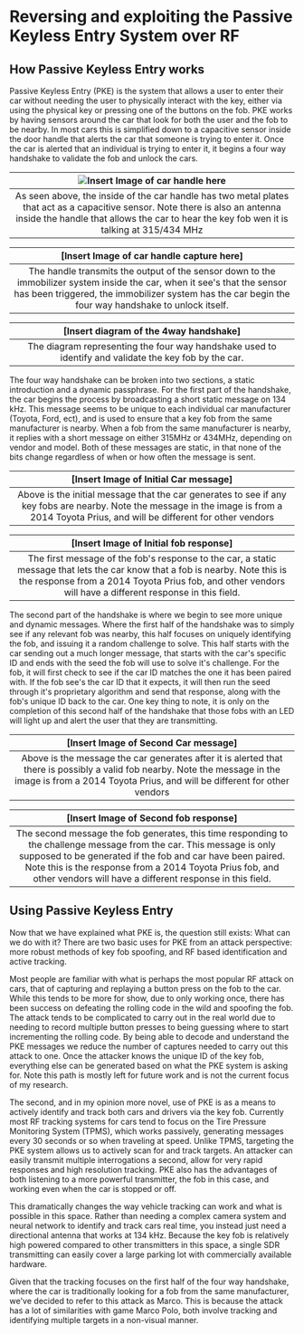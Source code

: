 # Reversing and exploiting the Passive Keyless Entry System over RF

## How Passive Keyless Entry works

Passive Keyless Entry (PKE) is the system that allows a user to enter their car without needing the user to physically interact with the key, either via using the physical key or pressing one of the buttons on the fob.  PKE works by having sensors around the car that look for both the user and the fob to be nearby.  In most cars this is simplified down to a capacitive sensor inside the door handle that alerts the car that someone is trying to enter it.  Once the car is alerted that an individual is trying to enter it, it begins a four way handshake to validate the fob and unlock the cars.  

| ![Insert Image of car handle here](./photos/handleCables.jpg) |
| :---: |
| As seen above, the inside of the car handle has two metal plates that act as a capacitive sensor.  Note there is also an antenna inside the handle that allows the car to hear the key fob wen it is talking at 315/434 MHz |

| [Insert Image of car handle capture here] |
| :---: |
| The handle transmits the output of the sensor down to the immobilizer system inside the car, when it see's that the sensor has been triggered, the immobilizer system has the car begin the four way handshake to unlock itself. |

| [Insert diagram of the 4way handshake] |
| :---: |
| The diagram representing the four way handshake used to identify and validate the key fob by the car. |

The four way handshake can be broken into two sections, a static introduction and a dynamic passphrase.  For the first part of the handshake, the car begins the process by broadcasting a short static message on 134 kHz.  This message seems to be unique to each individual car manufacturer (Toyota, Ford, ect), and is used to ensure that a key fob from the same manufacturer is nearby.  When a fob from the same manufacturer is nearby, it replies with a short message on either 315MHz or 434MHz, depending on vendor and model.  Both of these messages are static, in that none of the bits change regardless of when or how often the message is sent.  

| [Insert Image of Initial Car message] |
| :---: |
| Above is the initial message that the car generates to see if any key fobs are nearby.  Note the message in the image is from a 2014 Toyota Prius, and will be different for other vendors |

| [Insert Image of Initial fob response] |
| :---: |
| The first message of the fob's response to the car, a static message that lets the car know that a fob is nearby.  Note this is the response from a 2014 Toyota Prius fob, and other vendors will have a different response in this field. |

The second part of the handshake is where we begin to see more unique and dynamic messages.  Where the first half of the handshake was to simply see if any relevant fob was nearby, this half focuses on uniquely identifying the fob, and issuing it a random challenge to solve.  This half starts with the car sending out a much longer message, that starts with the car's specific ID and ends with the seed the fob will use to solve it's challenge.  For the fob, it will first check to see if the car ID matches the one it has been paired with.  If the fob see's the car ID that it expects, it will then run the seed through it's proprietary algorithm and send that response, along with the fob's unique ID back to the car.  One key thing to note, it is only on the completion of this second half of the handshake that those fobs with an LED will light up and alert the user that they are transmitting.  

| [Insert Image of Second Car message] |
| :---: |
| Above is the message the car generates after it is alerted that there is possibly a valid fob nearby.  Note the message in the image is from a 2014 Toyota Prius, and will be different for other vendors |

| [Insert Image of Second fob response] |
| :---: |
| The second message the fob generates, this time responding to the challenge message from the car.  This message is only supposed to be generated if the fob and car have been paired.  Note this is the response from a 2014 Toyota Prius fob, and other vendors will have a different response in this field. |

## Using Passive Keyless Entry

Now that we have explained what PKE is, the question still exists: What can we do with it?  There are two basic uses for PKE from an attack perspective: more robust methods of key fob spoofing, and RF based identification and active tracking.

Most people are familiar with what is perhaps the most popular RF attack on cars, that of capturing and replaying a button press on the fob to the car.  While this tends to be more for show, due to only working once, there has been success on defeating the rolling code in the wild and spoofing the fob.  The attack tends to be complicated to carry out in the real world due to needing to record multiple button presses to being guessing where to start incrementing the rolling code.  By being able to decode and understand the PKE messages we reduce the number of captures needed to carry out this attack to one.  Once the attacker knows the unique ID of the key fob, everything else can be generated based on what the PKE system is asking for.  Note this path is mostly left for future work and is not the current focus of my research.  

The second, and in my opinion more novel, use of PKE is as a means to actively identify and track both cars and drivers via the key fob.  Currently most RF tracking systems for cars tend to focus on the Tire Pressure Monitoring System (TPMS), which works passively, generating messages every 30 seconds or so when traveling at speed.  Unlike TPMS, targeting the PKE system allows us to actively scan for and track targets.  An attacker can easily transmit multiple interrogations a second, allow for very rapid responses and high resolution tracking.  PKE also has the advantages of both listening to a more powerful transmitter, the fob in this case, and working even when the car is stopped or off.  

This dramatically changes the way vehicle tracking can work and what is possible in this space.  Rather than needing a complex camera system and neural network to identify and track cars real time, you instead just need a directional antenna that works at 134 kHz.  Because the key fob is relatively high powered compared to other transmitters in this space, a single SDR transmitting can easily cover a large parking lot with commercially available hardware.  

Given that the tracking focuses on the first half of the four way handshake, where the car is traditionally looking for a fob from the same manufacturer, we've decided to refer to this attack as Marco.  This is because the attack has a lot of similarities with game Marco Polo, both involve tracking and identifying multiple targets in a non-visual manner.  
